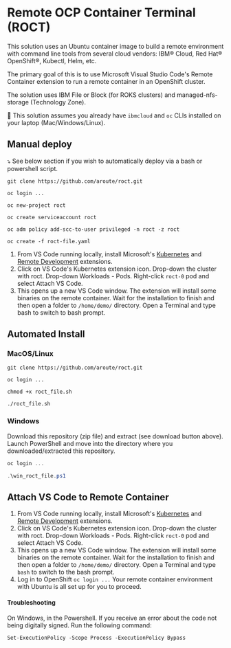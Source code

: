 # Remote OCP Container Terminal (ROCT)

This solution uses an Ubuntu container image to build a remote environment with command line tools from several cloud vendors: IBM® Cloud, Red Hat® OpenShift®, Kubectl, Helm, etc.

The primary goal of this is to use Microsoft Visual Studio Code's Remote Container extension to run a remote container in an OpenShift cluster.  

The solution uses IBM File or Block (for ROKS clusters) and managed-nfs-storage (Technology Zone).

📝 This solution assumes you already have `ibmcloud` and `oc` CLIs installed on your laptop (Mac/Windows/Linux).

## Manual deploy

⤵️ See below section if you wish to automatically deploy via a bash or powershell script.

```
git clone https://github.com/aroute/roct.git
```
```
oc login ...
```
```
oc new-project roct
```
```
oc create serviceaccount roct
```
```
oc adm policy add-scc-to-user privileged -n roct -z roct
```
```
oc create -f roct-file.yaml
```

1. From VS Code running locally, install Microsoft's [Kubernetes](https://code.visualstudio.com/docs/azure/kubernetes#_install-the-kubernetes-extension) and [Remote Development](https://marketplace.visualstudio.com/items?itemName=ms-vscode-remote.vscode-remote-extensionpack) extensions. 
2. Click on VS Code's Kubernetes extension icon. Drop-down the cluster with roct. Drop-down Workloads - Pods. Right-click `roct-0` pod and select Attach VS Code.
3. This opens up a new VS Code window. The extension will install some binaries on the remote container. Wait for the installation to finish and then open a folder to `/home/demo/` directory. Open a Terminal and type bash to switch to bash prompt.

## Automated Install

### MacOS/Linux
```
git clone https://github.com/aroute/roct.git
```
```shell
oc login ...
```
```shell
chmod +x roct_file.sh
```
```shell
./roct_file.sh
```
### Windows

Download this repository (zip file) and extract (see download button above). Launch PowerShell and move into the directory where you downloaded/extracted this repository.

```powershell
oc login ...
```
```powershell
.\win_roct_file.ps1
```

## Attach VS Code to Remote Container

1. From VS Code running locally, install Microsoft's [Kubernetes](https://code.visualstudio.com/docs/azure/kubernetes#_install-the-kubernetes-extension) and [Remote Development](https://marketplace.visualstudio.com/items?itemName=ms-vscode-remote.vscode-remote-extensionpack) extensions. 
2. Click on VS Code's Kubernetes extension icon. Drop-down the cluster with roct. Drop-down Workloads - Pods. Right-click `roct-0` pod and select Attach VS Code.
3. This opens up a new VS Code window. The extension will install some binaries on the remote container. Wait for the installation to finish and then open a folder to `/home/demo/` directory. Open a Terminal and type `bash` to switch to the bash prompt.
4. Log in to OpenShift `oc login ...` Your remote container environment with Ubuntu is all set up for you to proceed.

#### Troubleshooting

On Windows, in the Powershell. If you receive an error about the code not being digitally signed. Run the following command:
```
Set-ExecutionPolicy -Scope Process -ExecutionPolicy Bypass
```
